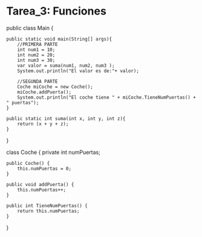# Tarea_3: Funciones 
public class Main {
    
    public static void main(String[] args){
        //PRIMERA PARTE
        int num1 = 10;
        int num2 = 20;
        int num3 = 30;
        var valor = suma(num1, num2, num3 );
        System.out.println("El valor es de:"+ valor);
        
        //SEGUNDA PARTE
        Coche miCoche = new Coche();
        miCoche.addPuerta();
        System.out.println("El coche tiene " + miCoche.TieneNumPuertas() + " puertas");
    }
    
    public static int suma(int x, int y, int z){
        return (x + y + z);
    }
}

class Coche {
    private int numPuertas;

    public Coche() {
        this.numPuertas = 0;
    }

    public void addPuerta() {
        this.numPuertas++;
    }

    public int TieneNumPuertas() {
        return this.numPuertas;
    }
}
